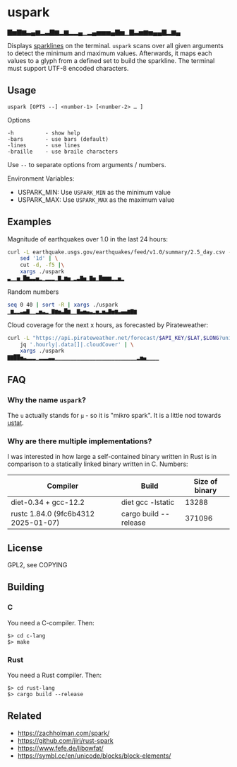 # uspark

▇▅▇▆▃▄▆▂▃▇▆▂▆▂▂▄▁▂▄▅▅▅▄▇▅▁▇▃▅▆▅▄▄▇▂▆▄

Displays [sparklines](https://en.wikipedia.org/wiki/Sparkline) on the terminal.
`uspark` scans over all given arguments to detect the minimum and maximum
values. Afterwards, it maps each values to a glyph from a defined set to build
the sparkline. The terminal must support UTF-8 encoded characters.

## Usage

    uspark [OPTS --] <number-1> [<number-2> … ]

Options

    -h          - show help
    -bars       - use bars (default)
    -lines      - use lines
    -braille    - use braile characters

Use `--` to separate options from arguments / numbers.

Environment Variables:

- USPARK_MIN: Use `USPARK_MIN` as the minimum value
- USPARK_MAX: Use `USPARK_MAX` as the maximum value

## Examples

Magnitude of earthquakes over 1.0 in the last 24 hours:

```bash
curl -L earthquake.usgs.gov/earthquakes/feed/v1.0/summary/2.5_day.csv --silent | \
    sed '1d' | \
    cut -d, -f5 |\
    xargs ./uspark
▃▁▁▅▁█▆▃▃▅▂▁▂▂▂▁▇▂▆▅▁▂▃▇▅▁▇▅▁█▆▆▆▂▂▅▂
```

Random numbers

```bash
seq 0 40 | sort -R | xargs ./uspark
▁▆▂▂▃▄▇▁▁▂▅▃▂▁▇▆▅▃█▆▁▁▇▄▅▄▃▂▅▂▅▃▇▅▆▃▄▄▆▇▆
```

Cloud coverage for the next x hours, as forecasted by Pirateweather:

```bash
curl -L "https://api.pirateweather.net/forecast/$API_KEY/$LAT,$LONG?units=si" | \
    jq '.hourly|.data[]|.cloudCover' | \
    xargs ./uspark
▇▇██▅▃▂▂▂▁▂▂▂▃▃▁▁▁▁▁▁▁▁▁▁▁▁▁▁▁▁▁▁▁▁▁▁▁▁▁▁▂▅▄▁▁▁▁
```

## FAQ

### Why the name `uspark`?

The `u` actually stands for `µ` - so it is "mikro spark". It is a little nod
towards [ustat](https://github.com/mgumz/ustat).

### Why are there multiple implementations?

I was interested in how large a self-contained binary written in Rust is in
comparison to a statically linked binary written in C. Numbers:

| Compiler                            | Build                 | Size of binary  |
| ----------------------------------- | --------------------- | --------------- |
| diet-0.34 + gcc-12.2                | diet gcc -lstatic     | 13288           |
| rustc 1.84.0 (9fc6b4312 2025-01-07) | cargo build --release | 371096          |

## License

GPL2, see COPYING

## Building

### C

You need a C-compiler. Then:

    $> cd c-lang
    $> make

### Rust

You need a Rust compiler. Then:

    $> cd rust-lang
    $> cargo build --release

## Related

- https://zachholman.com/spark/
- https://github.com/jiri/rust-spark
- https://www.fefe.de/libowfat/
- https://symbl.cc/en/unicode/blocks/block-elements/
